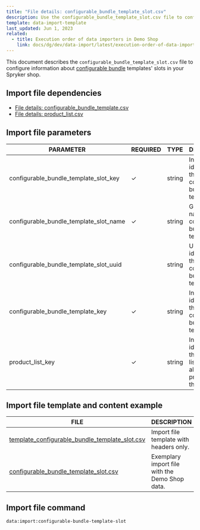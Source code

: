 ```yaml
---
title: "File details: configurable_bundle_template_slot.csv"
description: Use the configurable_bundle_template_slot.csv file to configure information about configurable bundle templates' slots in your Spryker shop.
template: data-import-template
last_updated: Jun 1, 2023
related:
  - title: Execution order of data importers in Demo Shop
    link: docs/dg/dev/data-import/latest/execution-order-of-data-importers.html
---
```


This document describes the `configurable_bundle_template_slot.csv` file to configure information about [configurable bundle](/docs/pbc/all/product-information-management/latest/base-shop/feature-overviews/configurable-bundle-feature-overview.html) templates' slots in your Spryker shop.

## Import file dependencies

- [File details: configurable_bundle_template.csv](/docs/pbc/all/product-information-management/latest/base-shop/import-and-export-data/file-details-configurable-bundle-template.csv.html)
- [File details: product_list.csv](/docs/pbc/all/product-information-management/latest/base-shop/import-and-export-data/file-details-product-list.csv.html)

## Import file parameters

| PARAMETER                             | REQUIRED | TYPE   | DESCRIPTION                                                                 |
|---------------------------------------|----------|--------|-----------------------------------------------------------------------------|
| configurable_bundle_template_slot_key | ✓        | string | Internal identifier of the configurable bundle template slot.              |
| configurable_bundle_template_slot_name| ✓        | string | Glossary key name of the configurable bundle template slot.                |
| configurable_bundle_template_slot_uuid|          | string | Unique identifier of the configurable bundle template slot.                |
| configurable_bundle_template_key      | ✓        | string | Internal identifier of the configurable bundle template.                   |
| product_list_key                      | ✓        | string | Internal identifier of the product list for allowed products of the slot.  |


## Import file template and content example

| FILE | DESCRIPTION |
|---|---|
| [template_configurable_bundle_template_slot.csv](https://spryker.s3.eu-central-1.amazonaws.com/docs/pbc/all/product-information-management/base-shop/import-and-export-data/file-details-configurable-bundle-template-slot.csv.md/template_configurable_bundle_template_slot.csv)| Import file template with headers only. |
| [configurable_bundle_template_slot.csv](https://spryker.s3.eu-central-1.amazonaws.com/docs/pbc/all/product-information-management/base-shop/import-and-export-data/file-details-configurable-bundle-template-slot.csv.md/configurable_bundle_template_slot.csv) | Exemplary import file with the Demo Shop data. |

## Import file command

```bash
data:import:configurable-bundle-template-slot
```